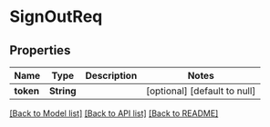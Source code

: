 # SignOutReq
## Properties

| Name | Type | Description | Notes |
|------------ | ------------- | ------------- | -------------|
| **token** | **String** |  | [optional] [default to null] |

[[Back to Model list]](../README.md#documentation-for-models) [[Back to API list]](../README.md#documentation-for-api-endpoints) [[Back to README]](../README.md)

